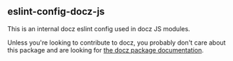 ## eslint-config-docz-js

This is an internal docz eslint config used in docz JS modules.

Unless you're looking to contribute to docz, you probably don't care about this package and are looking for [the docz package documentation](https://github.com/doczjs/docz).
